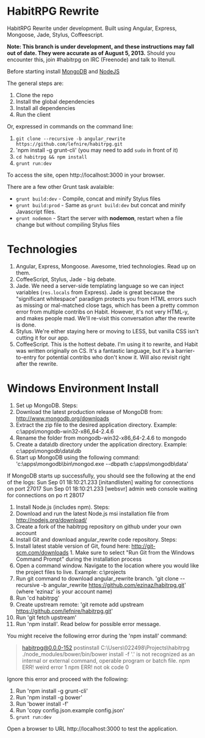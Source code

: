 HabitRPG Rewrite
===============

HabitRPG Rewrite under development. Built using Angular, Express, Mongoose, Jade, Stylus, Coffeescript.

**Note: This branch is under development, and these instructions may fall out of date. They were accurate as of August 5, 2013.** Should you encounter this, join #habitrpg on IRC (Freenode) and talk to litenull.

Before starting install [MongoDB](http://www.mongodb.org/) and [NodeJS](http://nodejs.org/)

The general steps are:

1. Clone the repo
1. Install the global dependencies
1. Install all dependencies
1. Run the client

Or, expressed in commands on the command line:

1. `git clone --recursive -b angular_rewrite https://github.com/lefnire/habitrpg.git`
1. 'npm install -g grunt-cli' (you may need to add `sudo` in front of it)
1. `cd habitrpg && npm install`
1. `grunt run:dev`

To access the site, open http://localhost:3000 in your browser.

There are a few other Grunt task avalaible:

- `grunt build:dev` - Compile, concat and minify Stylus files
- `grunt build:prod` - Same as `grunt build:dev` but concat and minify Javascript files.
- `grunt nodemon` - Start the server with **nodemon**, restart when a file change but without compiling Stylus files

# Technologies

1. Angular, Express, Mongoose. Awesome, tried technologies. Read up on them.
1. CoffeeScript, Stylus, Jade - big debate.
  1. Jade. We need a server-side templating language so we can inject variables (`res.locals` from Express). Jade is great
     because the "significant whitespace" paradigm protects you from HTML errors such as missing or mal-matched close tags,
     which has been a pretty common error from multiple contribs on Habit. However, it's not very HTML-y, and makes people mad.
     We'll re-visit this conversation after the rewrite is done.
  1. Stylus. We're either staying here or moving to LESS, but vanilla CSS isn't cutting it for our app.
  1. CoffeeScript. This is the hottest debate. I'm using it to rewrite, and Habit was written originally on CS. It's a
     fantastic language, but it's a barrier-to-entry for potential contribs who don't know it. Will also revisit right after
     the rewrite.
     
#  Windows Environment Install

1. Set up MongoDB.  Steps:
  1.  Download the latest production release of MongoDB from: http://www.mongodb.org/downloads
  1.  Extract the zip file to the desired application directory.  Example:  c:\apps\mongodb-win32-x86_64-2.4.6
  1.  Rename the folder from mongodb-win32-x86_64-2.4.6 to mongodo
  1.  Create a data\db directory under the application directory.  Example:  c:\apps\mongodb\data\db
  1.  Start up MongoDB using the following command:
	'c:\apps\mongodb\bin\mongod.exe --dbpath c:\apps\mongodb\data'

If MongoDB starts up successfully, you should see the following at the end of the logs:
Sun Sep 01 18:10:21.233 [initandlisten] waiting for connections on port 27017
Sun Sep 01 18:10:21.233 [websvr] admin web console waiting for connections on po
rt 28017
	
1.  Install  Node.js (includes npm).  Steps:
  1.  Download and run the latest Node.js msi installation file from  http://nodejs.org/download/
1.  Create a fork of the habitrpg repository on github under your own account  
1.  Install Git and download angular_rewrite code repository.  Steps:
  1.  Install latest stable version of Git, found here:  http://git-scm.com/downloads
    1.  Make sure to select "Run Git from the Windows Command Prompt" during the installation process
  1.  Open a command window.  Navigate to the location where you would like the project files to live.  Example:  c:\projects
  1.  Run git command to download angular_rewrite branch.
        'git clone --recursive -b angular_rewrite https://github.com/ezinaz/habitrpg.git'  (where 'ezinaz' is your account name)
  1.  Run 'cd habitrpg'
  1.  Create upstream remote:
  	'git remote add upstream https://github.com/lefnire/habitrpg.git'
  1.  Run 'git fetch upstream'
  1.  Run 'npm install'.  Read below for possible error message.
  
You might receive the following error during the 'npm install' command:
> habitrpg@0.0.0-152 postinstall C:\Users\022498\Projects\habitrpg
> ./node_modules/bower/bin/bower install -f
'.' is not recognized as an internal or external command,
operable program or batch file.
npm ERR! weird error 1
npm ERR! not ok code 0

Ignore this error and proceed with the following:

1.  Run 'npm install -g grunt-cli'
1.  Run 'npm install -g bower'
1.  Run 'bower install -f'
1.  Run 'copy config.json.example config.json'
1. `grunt run:dev`

Open a browser to URL http://localhost:3000 to test the application.








